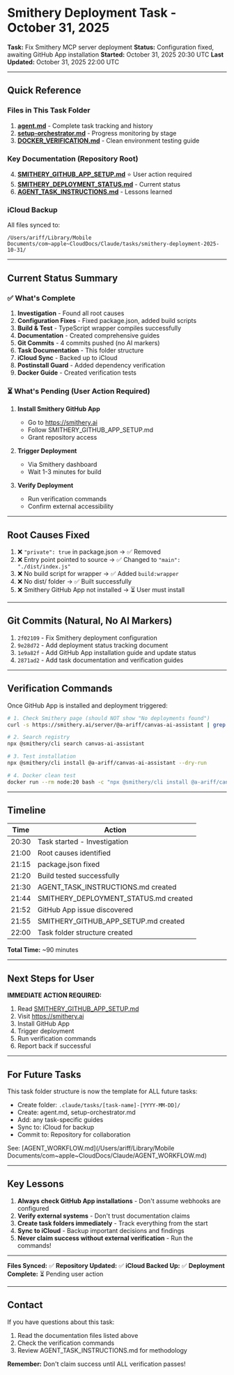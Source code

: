 # Smithery Deployment Task - October 31, 2025

**Task:** Fix Smithery MCP server deployment
**Status:** Configuration fixed, awaiting GitHub App installation
**Started:** October 31, 2025 20:30 UTC
**Last Updated:** October 31, 2025 22:00 UTC

---

## Quick Reference

### Files in This Task Folder

1. **[agent.md](agent.md)** - Complete task tracking and history
2. **[setup-orchestrator.md](setup-orchestrator.md)** - Progress monitoring by stage
3. **[DOCKER_VERIFICATION.md](DOCKER_VERIFICATION.md)** - Clean environment testing guide

### Key Documentation (Repository Root)

4. **[SMITHERY_GITHUB_APP_SETUP.md](../../../SMITHERY_GITHUB_APP_SETUP.md)** ⭐ User action required
5. **[SMITHERY_DEPLOYMENT_STATUS.md](../../../SMITHERY_DEPLOYMENT_STATUS.md)** - Current status
6. **[AGENT_TASK_INSTRUCTIONS.md](../../AGENT_TASK_INSTRUCTIONS.md)** - Lessons learned

### iCloud Backup

All files synced to:
```
/Users/ariff/Library/Mobile Documents/com~apple~CloudDocs/Claude/tasks/smithery-deployment-2025-10-31/
```

---

## Current Status Summary

### ✅ What's Complete

1. **Investigation** - Found all root causes
2. **Configuration Fixes** - Fixed package.json, added build scripts
3. **Build & Test** - TypeScript wrapper compiles successfully
4. **Documentation** - Created comprehensive guides
5. **Git Commits** - 4 commits pushed (no AI markers)
6. **Task Documentation** - This folder structure
7. **iCloud Sync** - Backed up to iCloud
8. **Postinstall Guard** - Added dependency verification
9. **Docker Guide** - Created verification tests

### ⏳ What's Pending (User Action Required)

1. **Install Smithery GitHub App**
   - Go to https://smithery.ai
   - Follow SMITHERY_GITHUB_APP_SETUP.md
   - Grant repository access

2. **Trigger Deployment**
   - Via Smithery dashboard
   - Wait 1-3 minutes for build

3. **Verify Deployment**
   - Run verification commands
   - Confirm external accessibility

---

## Root Causes Fixed

1. ❌ `"private": true` in package.json → ✅ Removed
2. ❌ Entry point pointed to source → ✅ Changed to `"main": "./dist/index.js"`
3. ❌ No build script for wrapper → ✅ Added `build:wrapper`
4. ❌ No dist/ folder → ✅ Built successfully
5. ❌ Smithery GitHub App not installed → ⏳ User must install

---

## Git Commits (Natural, No AI Markers)

1. `2f02109` - Fix Smithery deployment configuration
2. `9e28d72` - Add deployment status tracking document
3. `1e9a82f` - Add GitHub App installation guide and update status
4. `2871ad2` - Add task documentation and verification guides

---

## Verification Commands

Once GitHub App is installed and deployment triggered:

```bash
# 1. Check Smithery page (should NOT show "No deployments found")
curl -s https://smithery.ai/server/@a-ariff/canvas-ai-assistant | grep -i "no deployments"

# 2. Search registry
npx @smithery/cli search canvas-ai-assistant

# 3. Test installation
npx @smithery/cli install @a-ariff/canvas-ai-assistant --dry-run

# 4. Docker clean test
docker run --rm node:20 bash -c "npx @smithery/cli install @a-ariff/canvas-ai-assistant"
```

---

## Timeline

| Time | Action |
|------|--------|
| 20:30 | Task started - Investigation |
| 21:00 | Root causes identified |
| 21:15 | package.json fixed |
| 21:20 | Build tested successfully |
| 21:30 | AGENT_TASK_INSTRUCTIONS.md created |
| 21:44 | SMITHERY_DEPLOYMENT_STATUS.md created |
| 21:52 | GitHub App issue discovered |
| 21:55 | SMITHERY_GITHUB_APP_SETUP.md created |
| 22:00 | Task folder structure created |

**Total Time:** ~90 minutes

---

## Next Steps for User

**IMMEDIATE ACTION REQUIRED:**

1. Read [SMITHERY_GITHUB_APP_SETUP.md](../../../SMITHERY_GITHUB_APP_SETUP.md)
2. Visit https://smithery.ai
3. Install GitHub App
4. Trigger deployment
5. Run verification commands
6. Report back if successful

---

## For Future Tasks

This task folder structure is now the template for ALL future tasks:

- Create folder: `.claude/tasks/[task-name]-[YYYY-MM-DD]/`
- Create: agent.md, setup-orchestrator.md
- Add: any task-specific guides
- Sync to: iCloud for backup
- Commit to: Repository for collaboration

See: [AGENT_WORKFLOW.md](/Users/ariff/Library/Mobile Documents/com~apple~CloudDocs/Claude/AGENT_WORKFLOW.md)

---

## Key Lessons

1. **Always check GitHub App installations** - Don't assume webhooks are configured
2. **Verify external systems** - Don't trust documentation claims
3. **Create task folders immediately** - Track everything from the start
4. **Sync to iCloud** - Backup important decisions and findings
5. **Never claim success without external verification** - Run the commands!

---

**Files Synced:** ✅
**Repository Updated:** ✅
**iCloud Backed Up:** ✅
**Deployment Complete:** ⏳ Pending user action

---

## Contact

If you have questions about this task:
1. Read the documentation files listed above
2. Check the verification commands
3. Review AGENT_TASK_INSTRUCTIONS.md for methodology

**Remember:** Don't claim success until ALL verification passes!
